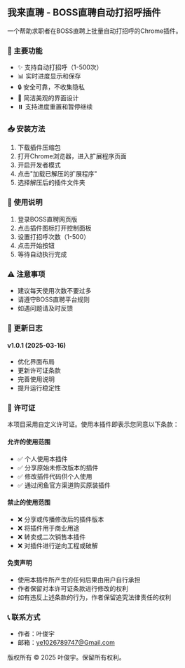 ## 我来直聘 - BOSS直聘自动打招呼插件

一个帮助求职者在BOSS直聘上批量自动打招呼的Chrome插件。

### 🌟 主要功能

- ✨ 支持自动打招呼（1-500次）
- 📊 实时进度显示和保存
- 🔒 安全可靠，不收集隐私
- 🎨 简洁美观的界面设计
- ⏸️ 支持进度重置和暂停继续

### 📥 安装方法

1. 下载插件压缩包
2. 打开Chrome浏览器，进入扩展程序页面
3. 开启开发者模式
4. 点击"加载已解压的扩展程序"
5. 选择解压后的插件文件夹

### 🚀 使用说明

1. 登录BOSS直聘网页版
2. 点击插件图标打开控制面板
3. 设置打招呼次数（1-500）
4. 点击开始按钮
5. 等待自动执行完成

### ⚠️ 注意事项

- 建议每天使用次数不要过多
- 请遵守BOSS直聘平台规则
- 如遇问题请及时反馈

### 🔄 更新日志

#### v1.0.1 (2025-03-16)
- 优化界面布局
- 更新许可证条款
- 完善使用说明
- 提升运行稳定性

### 📄 许可证

本项目采用自定义许可证。使用本插件即表示您同意以下条款：

#### 允许的使用范围
- ✅ 个人使用本插件
- ✅ 分享原始未修改版本的插件
- ✅ 修改插件代码供个人使用
- ✅ 通过闲鱼官方渠道购买原装插件

#### 禁止的使用范围
- ❌ 分享或传播修改后的插件版本
- ❌ 将插件用于商业用途
- ❌ 转卖或二次销售本插件
- ❌ 对插件进行逆向工程或破解

#### 免责声明
- 使用本插件所产生的任何后果由用户自行承担
- 作者保留对本许可证条款进行修改的权利
- 如有违反上述条款的行为，作者保留追究法律责任的权利

### 📞 联系方式

- 作者：叶俊宇
- 邮箱：ye1026789747@Gmail.com

版权所有 © 2025 叶俊宇。保留所有权利。